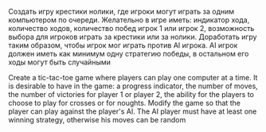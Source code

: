 Создать игру крестики нолики, где игроки могут играть за одним компьютером по очереди.
Желательно в игре иметь: индикатор хода, количество ходов, количество побед игрок 1 или игрок 2, возможность выбора для игроков играть за крестики или за нолики.
Доработать игру таким образом, чтобы игрок мог играть против AI игрока. AI игрок должен иметь как минимум одну стратегию победы, в остальном его ходы могут быть случайными

Create a tic-tac-toe game where players can play one computer at a time.
It is desirable to have in the game: a progress indicator, the number of moves, the number of victories for player 1 or player 2, the ability for the players to choose to play for crosses or for noughts.
Modify the game so that the player can play against the player's AI. The AI ​​player must have at least one winning strategy, otherwise his moves can be random